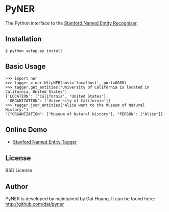 # PyNER 

The Python interface to the [Stanford Named Entity Recognizer](https://github.com/dat/stanford-ner).

## Installation

    $ python setup.py install

## Basic Usage

    >>> import ner
    >>> tagger = ner.HttpNER(host='localhost', port=8080)
    >>> tagger.get_entities("University of California is located in California, United States")
    {'LOCATION': ['California', 'United States'],
     'ORGANIZATION': ['University of California']}
    >>> tagger.json_entities("Alice went to the Museum of Natural History.")
    '{"ORGANIZATION": ["Museum of Natural History"], "PERSON": ["Alice"]}'

## Online Demo

* [Stanford Named Entity Tagger](http://nlp.stanford.edu:8080/ner/)

## License

BSD License

## Author

PyNER is developed by maintained by Dat Hoang.
It can be found here: http://github.com/dat/pyner

